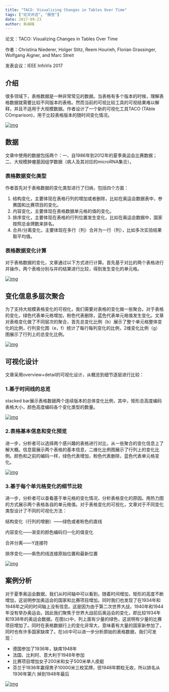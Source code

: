 ```yaml
---
title: "TACO: Visualizing Changes in Tables Over Time"
tags: ["论文评述", "报告"]
date: 2017-09-23
author: 朱闽峰
---
```


论文：TACO: Visualizing Changes in Tables Over Time

作者：Christina Niederer, Holger Stitz, Reem Hourieh, Florian Grassinger, Wolfgang Aigner, and Marc Streit

发表会议：IEEE InfoVis 2017

 

## **介绍**

很多领域下，表格数据是一种非常常见的数据。当表格有多个版本的时候，理解表格数据就需要比较不同版本的表格。然而当前的可视比较工具的可视结果难以解释，并且不适用于大规模数据。作者设计了一个新的可视化工具TACO (TAble COmparison)，用于比较表格版本的随时间变化情况。

[![img](http://www.cad.zju.edu.cn/home/vagblog/wp-content/uploads/2017/09/Picture1.png)](http://www.cad.zju.edu.cn/home/vagblog/wp-content/uploads/2017/09/Picture1.png)



 

## **数据**

文章中使用的数据包括两个：一、自1986年到2012年的夏季奥运会比赛数据；二、大规模肿瘤基因组学数据（病人及其对应的microRNA集合）。

### **表格数据变化类型**

作者首先对于表格数据的变化类型进行了归纳，包括四个方面：

1. 结构变化，主要体现在表格行列的增加或者删除，比如在奥运会数据表中，参赛国和比赛项目的变化。
2. 内容变化，主要体现在表格数据单元格的值的变化。
3. 排序变化，主要体现在表格的行列位置发生变化，比如在奥运会数据中，国家按照总金牌数来排名。
4. 合并/分离变化，主要体现在多行（列）合并为一行（列），比如多次实验结果取平均值。



### **表格数据变化计算**

对于表格数据的变化，文章通过以下方式进行计算。首先基于对比的两个表格进行并操作，两个表格分别与并的结果进行比较，得到发生变化的单元格。

[![img](http://www.cad.zju.edu.cn/home/vagblog/wp-content/uploads/2017/09/Picture2.png)](http://www.cad.zju.edu.cn/home/vagblog/wp-content/uploads/2017/09/Picture2.png)

## **变化信息多层次聚合**

为了支持大规模表格变化的可视化，我们需要对表格的变化做一些聚合。对于表格的变化，绿色代表单元格增加，粉色代表删除，蓝色代表单元格值发生变化。文章对表格变化做了不同层次的聚合，首先总变化比例（b）展示了整个单元格整体变化的比例，行列变化图（e，f）统计了每行每列变化的比例，2维变化比例（g）图展示了行列上的总变化比例。

[![img](http://www.cad.zju.edu.cn/home/vagblog/wp-content/uploads/2017/09/Picture3.png)](http://www.cad.zju.edu.cn/home/vagblog/wp-content/uploads/2017/09/Picture3.png)

## **可视化设计**

文章采用overview+detail的可视化设计，从概览到细节逐层进行比较：



### 1.基于时间线的总览

stacked bar展示表格数据两个连续版本的总体变化比例，其中，矩形总高度编码表格大小，颜色高度编码各个变化类型的数量。

[![img](http://www.cad.zju.edu.cn/home/vagblog/wp-content/uploads/2017/09/Picture4.png)](http://www.cad.zju.edu.cn/home/vagblog/wp-content/uploads/2017/09/Picture4.png)

### 2.表格基本信息和变化预览

进一步，分析者可以选择两个感兴趣的表格进行对比，从一些聚合的变化信息上了解大概。信息窗展示两个表格的基本信息，二维化比例图展示了行列上的变化比例。颜色和之前的编码一样，绿色代表增加，粉色代表删除，蓝色代表单元格变化。

[![img](http://www.cad.zju.edu.cn/home/vagblog/wp-content/uploads/2017/09/Picture5.png)](http://www.cad.zju.edu.cn/home/vagblog/wp-content/uploads/2017/09/Picture5.png)

### 3.基于每个单元格变化的细节比较

进一步，分析者可以查看基于单元格的变化情况，分析表格变化的原因。用热力图的方式展示两个表格各自的单元格值。对于表格变化的可视化，文章对于不同变化类型设计了不同的可视化方法：

结构变化（行列的增删）——绿色或者粉色的直线

内容变化——渐变的颜色编码归一化的值变化

合并分离——Y连接符

排序变化——紫色的线连接原始位置和最新位置

[![img](http://www.cad.zju.edu.cn/home/vagblog/wp-content/uploads/2017/09/Picture6.png)](http://www.cad.zju.edu.cn/home/vagblog/wp-content/uploads/2017/09/Picture6.png)



## **案例分析**

对于夏季奥运会数据，我们从时间轴中可以看到，随着时间增加，矩形的高度不断增加，这说明参加奥运会的国家和比赛项目增加。同时我们也发现了在1934年和1948年之间的时间轴上没有信息。这是因为由于第二次世界大战，1940年和1944年没有举办奥运会。因此我们聚焦于世界大战前后奥运会的变化，即比较1934年和1938年的奥运会数据。在图(c)中，列上面有少量的绿色，这说明有少量的比赛项目增加了。同时在表格数据行上的变化非常大，意味着有大量的国家新参加了，同时也有许多国家缺席了。在(d)中可以进一步分析原始的表格数据，我们可发现：

- 德国参加了1936年，缺席1948年
- 法国、比利时、意大利于1948年参加
- 比赛项目增加女子200米和女子500米单人皮艇
- 芬兰于1936年赢得男子10000米三枚奖牌，但1948年颗粒无收，所以排名从1936年第六 掉到1948年最后

[![img](http://www.cad.zju.edu.cn/home/vagblog/wp-content/uploads/2017/09/Picture7.png)](http://www.cad.zju.edu.cn/home/vagblog/wp-content/uploads/2017/09/Picture7.png)